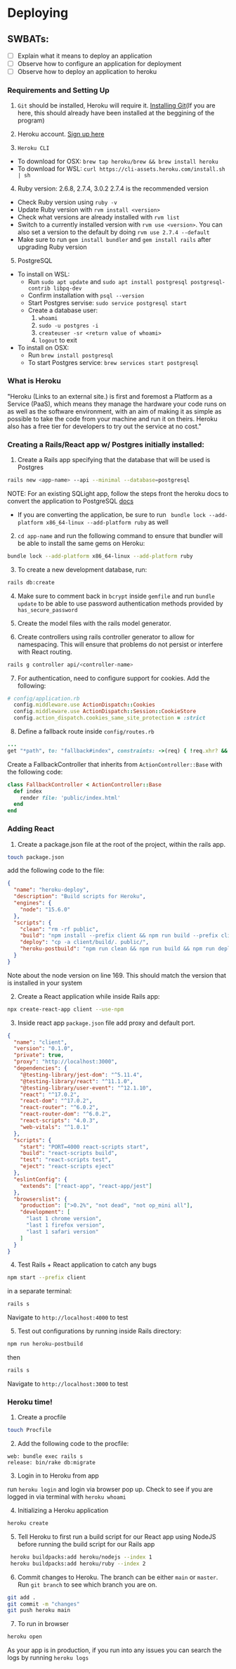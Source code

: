 # Deploying

## SWBATs:
- [ ] Explain what it means to deploy an application
- [ ] Observe how to configure an application for deployment
- [ ] Observe how to deploy an application to heroku

### Requirements and Setting Up

1. `Git` should be installed, Heroku will require it. [Installing Git](https://git-scm.com/book/en/v2/Getting-Started-Installing-Git)(If you are here, this should already have been installed at the beggining of the program)

2. Heroku account. [Sign up here](https://signup.heroku.com/devcenter)

3. `Heroku CLI`

- To download for OSX: `brew tap heroku/brew && brew install heroku`
- To download for WSL: `curl https://cli-assets.heroku.com/install.sh | sh`

4. Ruby version: 2.6.8, 2.7.4, 3.0.2
   2.7.4 is the recommended version

- Check Ruby version using `ruby -v`
- Update Ruby version with `rvm install <version>`
- Check what versions are already installed with `rvm list`
- Switch to a currently installed version with `rvm use <version>`. You can also set a version to the default by doing `rvm use 2.7.4 --default`
- Make sure to run `gem install bundler` and `gem install rails` after upgrading Ruby version

5. PostgreSQL

- To install on WSL:
  - Run `sudo apt update` and `sudo apt install postgresql postgresql-contrib libpq-dev`
  - Confirm installation with `psql --version`
  - Start Postgres servise: `sudo service postgresql start`
  - Create a database user:
    1. `whoami`
    2. `sudo -u postgres -i`
    3. `createuser -sr <return value of whoami>`
    4. `logout` to exit
- To install on OSX:
  - Run `brew install postgresql`
  - To start Postgres service: `brew services start postgresql`

### What is Heroku

"Heroku (Links to an external site.) is first and foremost a Platform as a Service (PaaS), which means they manage the hardware your code runs on as well as the software environment, with an aim of making it as simple as possible to take the code from your machine and run it on theirs. Heroku also has a free tier for developers to try out the service at no cost."

### Creating a Rails/React app w/ Postgres initially installed:

1. Create a Rails app specifying that the database that will be used is Postgres

```bash
rails new <app-name> --api --minimal --database=postgresql
```

NOTE: For an existing SQLight app, follow the steps front the heroku docs to convert the application to PostgreSQL [docs](https://devcenter.heroku.com/articles/sqlite3)
- If you are converting the application, be sure to run ` bundle lock --add-platform x86_64-linux --add-platform ruby` as well

2. `cd app-name` and run the following command to ensure that bundler will be able to install the same gems on Heroku:

```bash
bundle lock --add-platform x86_64-linux --add-platform ruby
```

3. To create a new development database, run:

```bash
rails db:create
```

4. Make sure to comment back in `bcrypt` inside `gemfile` and run `bundle update` to be able to use password authentication methods provided by `has_secure_password`

5. Create the model files with the rails model generator.

6. Create controllers using rails controller generator to allow for namespacing. This will ensure that problems do not persist or interfere with React routing.

```bash
rails g controller api/<controller-name>
```

7. For authentication, need to configure support for cookies. Add the following:

```rb
# config/application.rb
  config.middleware.use ActionDispatch::Cookies
  config.middleware.use ActionDispatch::Session::CookieStore
  config.action_dispatch.cookies_same_site_protection = :strict
```

8. Define a fallback route inside `config/routes.rb`

```rb
...
get "*path", to: "fallback#index", constraints: ->(req) { !req.xhr? && req.format.html? }
```

Create a FallbackController that inherits from `ActionController::Base` with the following code:

```rb
class FallbackController < ActionController::Base
  def index
    render file: 'public/index.html'
  end
end
```

### Adding React

1. Create a package.json file at the root of the project, within the rails app.

```bash
touch package.json
```

add the following code to the file:

```json
{
  "name": "heroku-deploy",
  "description": "Build scripts for Heroku",
  "engines": {
    "node": "15.6.0"
  },
  "scripts": {
    "clean": "rm -rf public",
    "build": "npm install --prefix client && npm run build --prefix client",
    "deploy": "cp -a client/build/. public/",
    "heroku-postbuild": "npm run clean && npm run build && npm run deploy"
  }
}
```

Note about the node version on line 169. This should match the version that is installed in your system

2. Create a React application while inside Rails app:

```bash
npx create-react-app client --use-npm
```

3. Inside react app `package.json` file add proxy and default port.

```json
{
  "name": "client",
  "version": "0.1.0",
  "private": true,
  "proxy": "http://localhost:3000",
  "dependencies": {
    "@testing-library/jest-dom": "^5.11.4",
    "@testing-library/react": "^11.1.0",
    "@testing-library/user-event": "^12.1.10",
    "react": "^17.0.2",
    "react-dom": "^17.0.2",
    "react-router": "^6.0.2",
    "react-router-dom": "^6.0.2",
    "react-scripts": "4.0.3",
    "web-vitals": "^1.0.1"
  },
  "scripts": {
    "start": "PORT=4000 react-scripts start",
    "build": "react-scripts build",
    "test": "react-scripts test",
    "eject": "react-scripts eject"
  },
  "eslintConfig": {
    "extends": ["react-app", "react-app/jest"]
  },
  "browserslist": {
    "production": [">0.2%", "not dead", "not op_mini all"],
    "development": [
      "last 1 chrome version",
      "last 1 firefox version",
      "last 1 safari version"
    ]
  }
}
```

4. Test Rails + React application to catch any bugs

```bash
npm start --prefix client
```

in a separate terminal:

```bash
rails s
```

Navigate to `http://localhost:4000` to test

5. Test out configurations by running inside Rails directory:

```bash
npm run heroku-postbuild
```

then

```bash
rails s
```

Navigate to `http://localhost:3000` to test

### Heroku time!

1. Create a procfile

```bash
touch Procfile
```

2. Add the following code to the procfile:

```
web: bundle exec rails s
release: bin/rake db:migrate
```

3. Login in to Heroku from app

run `heroku login` and login via browser pop up. Check to see if you are logged in via terminal with `heroku whoami`

4. Initializing a Heroku application

```bash
heroku create
```

5. Tell Heroku to first run a build script for our React app using NodeJS before running the build script for our Rails app

```bash
 heroku buildpacks:add heroku/nodejs --index 1
 heroku buildpacks:add heroku/ruby --index 2
```

6. Commit changes to Heroku. The branch can be either `main` or `master`. Run `git branch` to see which branch you are on.

```bash
git add . 
git commit -m "changes" 
git push heroku main 
```

7. To run in browser

```bash
heroku open
```

As your app is in production, if you run into any issues you can search the logs by running `heroku logs` 
